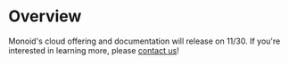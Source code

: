 # Overview

Monoid's cloud offering and documentation will release on 11/30. If you're interested in learning more, please [contact us](mailto:jagath@monoid.co)!
